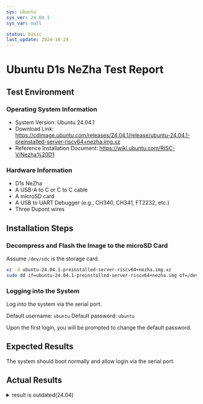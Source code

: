 ```yaml
---
sys: ubuntu
sys_ver: 24.04.1
sys_var: null

status: basic
last_update: 2024-10-24
---
```


# Ubuntu D1s NeZha Test Report

## Test Environment

### Operating System Information

- System Version: Ubuntu 24.04.1
- Download Link: https://cdimage.ubuntu.com/releases/24.04.1/release/ubuntu-24.04.1-preinstalled-server-riscv64+nezha.img.xz
- Reference Installation Document: https://wiki.ubuntu.com/RISC-V/Nezha%20D1

### Hardware Information

- D1s NeZha
- A USB-A to C or C to C cable
- A microSD card
- A USB to UART Debugger (e.g., CH340, CH341, FT2232, etc.)
- Three Dupont wires

## Installation Steps

### Decompress and Flash the Image to the microSD Card

Assume `/dev/sdc` is the storage card.

```bash
xz -d ubuntu-24.04.1-preinstalled-server-riscv64+nezha.img.xz
sudo dd if=ubuntu-24.04.1-preinstalled-server-riscv64+nezha.img of=/dev/sdc bs=1m status=progress
```

### Logging into the System

Log into the system via the serial port.

Default username: `ubuntu`
Default password: `ubuntu`

Upon the first login, you will be prompted to change the default password.

## Expected Results

The system should boot normally and allow login via the serial port.

## Actual Results
<details>
<summary>result is outdated(24.04)</summary>
The system boots up normally, and login via the serial port is successful.

### Boot Log

Screen recording (from compilation to startup):
[![asciicast](https://asciinema.org/a/gPmHuofP650Kl9mTp8xLk1tod.svg)](https://asciinema.org/a/gPmHuofP650Kl9mTp8xLk1tod)

```log
ubuntu@ubuntu:~$ cat /proc/cpuinfo                                              processor       : 0                                                             hart            : 0                                                             isa             : rv64imafdc_zicntr_zicsr_zifencei_zihpm                        mmu             : sv39                                                          uarch           : thead,c906                                                    mvendorid       : 0x5b7                                                         marchid         : 0x0                                                           mimpid          : 0x0                                                           hart isa        : rv64imafdc_zicntr_zicsr_zifencei_zihpm
```

## Test Criteria

Successful: The actual result matches the expected result.

Failed: The actual result does not match the expected result.

## Test Conclusion

Test successful.
</details>
